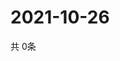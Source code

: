 # 2021-10-26
  共 0条

  <!-- BEGIN -->
  <!-- 最后更新时间Tue Oct 26 2021 08:05:40 GMT+0000 (Coordinated Universal Time) -->
  
  <!-- END -->
  
  